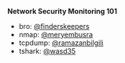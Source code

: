 **Network Security Monitoring 101**

 - bro: [@finderskeepers](https://github.com/finderskeepers)
 - nmap: [@meryembusra](https://github.com/meryembusra)
 - tcpdump: [@ramazanbilgili](https://github.com/ramazanbilgili)
 - tshark: [@wasd35](https://github.com/wasd35)
